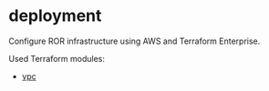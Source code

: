 # deployment

Configure ROR infrastructure using AWS and Terraform Enterprise.

Used Terraform modules:

- [vpc](https://registry.terraform.io/modules/terraform-aws-modules/vpc/aws/latest)
